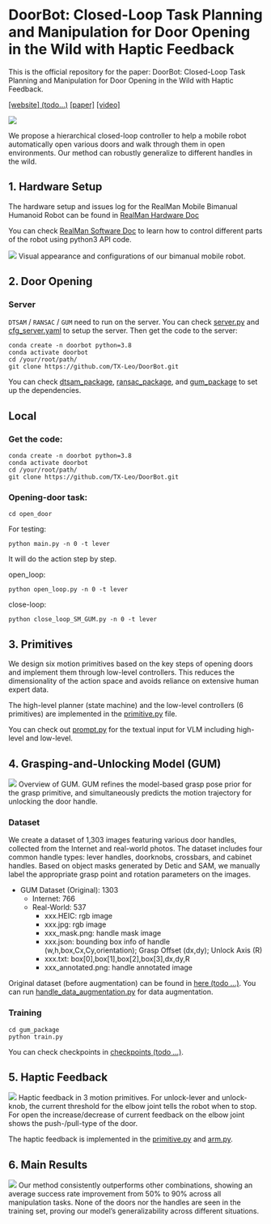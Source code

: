 # DoorBot: Closed-Loop Task Planning and Manipulation for Door Opening in the Wild with Haptic Feedback
This is the official repository for the paper: DoorBot: Closed-Loop Task Planning and Manipulation for Door Opening in the Wild with Haptic Feedback.

[[website] (todo...)]() [[paper]](DoorBot_ICRA2025.pdf) [[video]](https://youtu.be/_7GVSsXtLFg)

![](images/teaser.png)

We propose a hierarchical closed-loop controller to help a mobile robot automatically open various doors and walk through them in open environments. Our method can robustly generalize to different handles in the wild.

## 1. Hardware Setup
The hardware setup and issues log for the RealMan Mobile Bimanual Humanoid Robot can be found in [RealMan Hardware Doc](/docs/realman_hardware_doc.md)

You can check [RealMan Software Doc](/docs/realman_software_doc.md) to learn how to control different parts of the robot using python3 API code.

![](images/robot_appearance.png)
Visual appearance and configurations of our bimanual mobile robot.

## 2. Door Opening
### Server
`DTSAM` / `RANSAC` / `GUM` need to run on the server.
You can check [server.py](/open_door/server.py) and [cfg_server.yaml](/open_door/cfg/cfg_server.py) to setup the server.
Then get the code to the server:

```
conda create -n doorbot python=3.8
conda activate doorbot
cd /your/root/path/
git clone https://github.com/TX-Leo/DoorBot.git
```

You can check [dtsam_package](/open_door/dtsam_package), [ransac_package](/open_door/ransac_package), and [gum_package](/open_door/gum_package) to set up the dependencies.

## Local
### Get the code:
```
conda create -n doorbot python=3.8
conda activate doorbot
cd /your/root/path/
git clone https://github.com/TX-Leo/DoorBot.git
```

### Opening-door task:
```
cd open_door
```
For testing:
```
python main.py -n 0 -t lever
```
It will do the action step by step.

open_loop:
```
python open_loop.py -n 0 -t lever
```

close-loop:
```
python close_loop_SM_GUM.py -n 0 -t lever
```

## 3. Primitives
We design six motion primitives based on the key steps of opening doors and implement them through low-level controllers. This reduces the dimensionality of the action space and avoids reliance on extensive human expert data.

The high-level planner (state machine) and the low-level controllers (6 primitives) are implemented in the [primitive.py](/open_door/primitive.py) file.

You can check out [prompt.py](/open_door/prompt.py) for the textual input for VLM including high-level and low-level.

## 4. Grasping-and-Unlocking Model (GUM)
![](images/gum.png)
Overview of GUM. GUM refines the model-based grasp pose prior for the grasp primitive, and simultaneously predicts the motion trajectory for unlocking the door handle.

### Dataset
We create a dataset of 1,303 images featuring various door handles, collected from the Internet and real-world photos. The dataset includes four common handle types: lever handles, doorknobs, crossbars, and cabinet handles. Based on object masks generated by Detic and SAM, we manually label the appropriate grasp point and rotation parameters on the images.

- GUM Dataset (Original): 1303
  - Internet: 766
  - Real-World: 537
      - xxx.HEIC: rgb image
      - xxx.jpg: rgb image
      - xxx_mask.png: handle mask image
      - xxx.json: bounding box info of handle (w,h,box,Cx,Cy,orientation); Grasp Offset (dx,dy); Unlock Axis (R)
      - xxx.txt: box[0],box[1],box[2],box[3],dx,dy,R
      - xxx_annotated.png: handle annotated image

Original dataset (before augmentation) can be found in [here (todo ...)](/docs/realman_software_doc.md).
You can run [handle_data_augmentation.py](/open_door/gum_package/handle_data_augmentation.py) for data augmentation.


### Training
```
cd gum_package
python train.py
```
You can check checkpoints in [checkpoints (todo ...)]().

## 5. Haptic Feedback
![](images/haptics.png)
Haptic feedback in 3 motion primitives. For unlock-lever and unlock-knob, the current threshold for the elbow joint tells the robot when to stop. For open the increase/decrease of current feedback on the elbow joint shows the push-/pull-type of the door.

The haptic feedback is implemented in the [primitive.py](/open_door/primitive.py) and [arm.py](/open_door/arm.py).


## 6. Main Results

![](images/main_results.png)
Our method consistently outperforms other combinations, showing an average success rate improvement from 50% to 90% across all manipulation tasks. None of the doors nor the handles are seen in the training set, proving our model’s generalizability across different situations.

<!-- ## 3. system architecture
![](images/sys_arch.png)
![](images/state_machine.png)


## 4. GUM
![](images/gum.png)
![](images/gum_data.png)
![](images/result_gum_effective.png)

## 5. closed-loop
![](images/open_closed_loop.png)
![](images/haptics.png)

## 6. Exp Setting
![](images/map.png)

![](images/exp_setting.png)

## 7. Results
![](images/main_results.png) -->